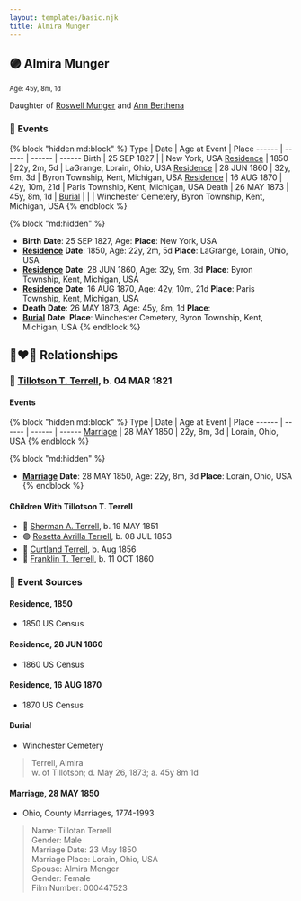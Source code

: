 ```yaml
---
layout: templates/basic.njk
title: Almira Munger
---
```

## 🟣 Almira Munger
<small>Age: 45y, 8m, 1d</small>

Daughter of [Roswell Munger](/people/2/21686617) and [Ann Berthena ](/people/9/91501676)

### 📆 Events

{% block "hidden md:block" %}
Type | Date | Age at Event | Place
------ | ------ | ------ | ------
Birth | 25 SEP 1827 |  | New York, USA
[Residence](#event-event-0) | 1850 | 22y, 2m, 5d | LaGrange, Lorain, Ohio, USA
[Residence](#event-event-1) | 28 JUN 1860 | 32y, 9m, 3d | Byron Township, Kent, Michigan, USA
[Residence](#event-event-2) | 16 AUG 1870 | 42y, 10m, 21d | Paris Township, Kent, Michigan, USA
Death | 26 MAY 1873 | 45y, 8m, 1d |
[Burial](#event-event-8) |  |  | Winchester Cemetery, Byron Township, Kent, Michigan, USA
{% endblock %}

{% block "md:hidden" %}
- **Birth**
**Date**: 25 SEP 1827, Age:
**Place**: New York, USA
- **[Residence](#event-event-0)**
**Date**: 1850, Age: 22y, 2m, 5d
**Place**: LaGrange, Lorain, Ohio, USA
- **[Residence](#event-event-1)**
**Date**: 28 JUN 1860, Age: 32y, 9m, 3d
**Place**: Byron Township, Kent, Michigan, USA
- **[Residence](#event-event-2)**
**Date**: 16 AUG 1870, Age: 42y, 10m, 21d
**Place**: Paris Township, Kent, Michigan, USA
- **Death**
**Date**: 26 MAY 1873, Age: 45y, 8m, 1d
**Place**:
- **[Burial](#event-event-8)**
**Date**:
**Place**: Winchester Cemetery, Byron Township, Kent, Michigan, USA
{% endblock %}

## 👩‍❤️‍👨 Relationships

### 🔵 [Tillotson T. Terrell](/people/5/59687792), b. 04 MAR 1821

#### Events

{% block "hidden md:block" %}
Type | Date | Age at Event | Place
------ | ------ | ------ | ------
[Marriage](#event-family-0-event-0) | 28 MAY 1850 | 22y, 8m, 3d | Lorain, Ohio, USA
{% endblock %}

{% block "md:hidden" %}
- **[Marriage](#event-family-0-event-0)**
**Date**: 28 MAY 1850, Age: 22y, 8m, 3d
**Place**: Lorain, Ohio, USA
{% endblock %}

#### Children With Tillotson T. Terrell
* 🔵 [Sherman A. Terrell](/people/6/61267132), b. 19 MAY 1851
* 🟣 [Rosetta Avrilla Terrell](/people/8/84698967), b. 08 JUL 1853
* 🔵 [Curtland Terrell](/people/4/47972604), b. Aug 1856
* 🔵 [Franklin T. Terrell](/people/1/12166472), b. 11 OCT 1860
### 📰 Event Sources

#### <a id="event-event-0"></a> Residence, 1850
* 1850 US Census

#### <a id="event-event-1"></a> Residence, 28 JUN 1860
* 1860 US Census

#### <a id="event-event-2"></a> Residence, 16 AUG 1870
* 1870 US Census

#### <a id="event-event-8"></a> Burial
* Winchester Cemetery
>   
  > Terrell, Almira  
  > w. of Tillotson; d. May 26, 1873; a. 45y 8m 1d

#### <a id="event-family-0-event-0"></a> Marriage, 28 MAY 1850
* Ohio, County Marriages, 1774-1993
>   
  > Name: Tillotan Terrell  
  > Gender: Male  
  > Marriage Date: 23 May 1850  
  > Marriage Place: Lorain, Ohio, USA  
  > Spouse: Almira Menger  
  > Gender: Female  
  > Film Number: 000447523
